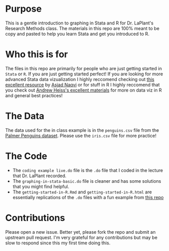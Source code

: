 # Purpose
This is a gentle introduction to graphing in Stata and R for Dr. LaPlant's Research Methods class.
The materials in this repo are 100% meant to be copy and pasted to help you learn Stata and get you introduced to R. 
# Who this is for

The files in this repo are primarily for people who are just getting started in `Stata` or `R`. If you are just getting started perfect! If you are looking for more advanced Stata data vizualization I highly reccomend checking out [this excellent resource](https://medium.com/the-stata-guide) by [Asjad Naqvi](https://twitter.com/AsjadNaqvi) or for stuff in R I highly reccomend that you check out [Andrew Heiss's excellent materials](https://datavizm20.classes.andrewheiss.com/) for more on data viz in R and general best practices!


# The Data

The data used for the in class example is in the `penguins.csv` file from the [Palmer Penguins dataset](https://github.com/allisonhorst/palmerpenguins). Please use the `iris.csv` file for more practice!


# The Code
- The `coding example live.do` file is the `.do` file that I coded in the lecture that Dr. LaPlant recorded.
- The `graphing-in-stata-basic.do` file is cleaner and has some solutions that you might find helpful.
- The `getting-started-in-R.Rmd` and `getting-started-in-R.html` are essentially replications of the  `.do` files with a fun example from [this repo](https://gist.github.com/andrewheiss/8e514355d75aac1a7d6b91a67b896f20)

# Contributions

Please open a new issue. Better yet, please fork the repo and submit an upstream pull request. I'm very grateful for any contributions but may be slow to respond since this my first time doing this.

